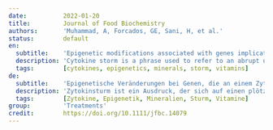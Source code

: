 ```yaml
---
date:          2022-01-20
title:         Journal of Food Biochemistry
authors:       'Muhammad, A, Forcados, GE, Sani, H, et al.'
status:        default
en:
  subtitle:    'Epigenetic modifications associated with genes implicated in cytokine storm: The potential biotherapeutic effects of vitamins and minerals in COVID-19'
  description: 'Cytokine storm is a phrase used to refer to an abrupt upsurge in the circulating levels of various pro-inflammatory cytokines, causing increased stimulation and activity of immune cells during disease conditions. The binding of pattern recognition receptors to pathogen-associated molecular patterns during COVID-19 infection recruits response machinery involving the activation of transcription factors and proteins required for a robust immune response by host cells. These immune responses could be influenced by epigenetic modifications as evidenced by significant variations in COVID-19 pathophysiology and response to therapy observed among patients across the globe. Considering that circulating levels of interleukin 1, tumor necrosis factor-α, and interleukin 6 are significantly elevated during cytokine storm in COVID-19 patients, genetic and epigenetic variations in the expression and function of these proteins could enhance our understanding of the disease pathogenesis. Treatment options that repress the transcription of specific cytokine genes during COVID-19 infection could serve as possible targets to counteract cytokine storm in COVID-19. Therefore, the present article reviews the roles of cytokines and associated genes in the COVID-19 cytokine storm, identifies epigenetic modifications associated with the disease progression, and possible ameliorative effects of some vitamins and minerals obtained as epigenetic modifiers for the control of cytokine storm and disease severity in COVID-19 patients. '
  tags:        [cytokines, epigenetics, minerals, storm, vitamins]
de:
  subtitle:    'Epigenetische Veränderungen bei Genen, die an einem Zytokinsturm beteiligt sind: Die potenziellen biotherapeutischen Wirkungen von Vitaminen und Mineralien in COVID-19'
  description: 'Zytokinsturm ist ein Ausdruck, der sich auf einen plötzlichen Anstieg der zirkulierenden Mengen verschiedener entzündungsfördernder Zytokine bezieht, die eine erhöhte Stimulierung und Aktivität von Immunzellen unter Krankheitsbedingungen verursachen. Die Bindung von Mustererkennungsrezeptoren an erregerassoziierte molekulare Muster während einer COVID-19-Infektion rekrutiert eine Reaktionsmaschinerie, die die Aktivierung von Transkriptionsfaktoren und Proteinen umfasst, die für eine robuste Immunantwort der Wirtszellen erforderlich sind. Diese Immunreaktionen könnten durch epigenetische Veränderungen beeinflusst werden, wie die weltweit beobachteten signifikanten Unterschiede in der COVID-19-Pathophysiologie und im Ansprechen auf die Therapie zeigen. In Anbetracht der Tatsache, dass die zirkulierenden Spiegel von Interleukin 1, Tumornekrosefaktor-α und Interleukin 6 während des Zytokinsturms bei COVID-19-Patienten signifikant erhöht sind, könnten genetische und epigenetische Veränderungen in der Expression und Funktion dieser Proteine unser Verständnis der Krankheitspathogenese verbessern. Behandlungsmöglichkeiten, die die Transkription spezifischer Zytokin-Gene während einer COVID-19-Infektion unterdrücken, könnten als mögliche Ziele dienen, um dem Zytokinsturm bei COVID-19 entgegenzuwirken. Der vorliegende Artikel gibt daher einen Überblick über die Rolle von Zytokinen und assoziierten Genen beim COVID-19-Zytokinsturm, identifiziert epigenetische Modifikationen, die mit dem Fortschreiten der Krankheit in Verbindung stehen, und zeigt mögliche verbessernde Wirkungen einiger Vitamine und Mineralien auf, die als epigenetische Modifikatoren zur Kontrolle des Zytokinsturms und der Krankheitsschwere bei COVID-19-Patienten dienen.' 
  tags:        [Zytokine, Epigenetik, Mineralien, Sturm, Vitamine]
group:         'Treatments'
credit:        https://doi.org/10.1111/jfbc.14079
---
```

